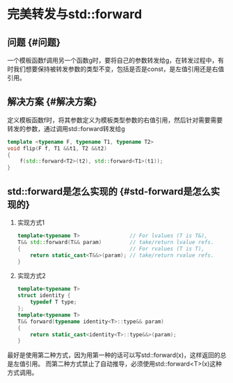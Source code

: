 # 完美转发与std::forward


## 问题 {#问题}

一个模板函数f调用另一个函数g时，要将自己的参数转发给g，在转发过程中，有时我们想要保持被转发参数的类型不变，包括是否是const，是左值引用还是右值引用。


## 解决方案 {#解决方案}

定义模板函数f时，将其参数定义为模板类型参数的右值引用，然后针对需要需要转发的参数，通过调用std::forward转发给g

```c++
template <typename F, typename T1, typename T2>
void flip(F f, T1 &&t1, T2 &&t2)
{
    f(std::forward<T2>(t2), std::forward<T1>(t1));
}
```


## std::forward是怎么实现的 {#std-forward是怎么实现的}

1.  实现方式1

    ```c++
    template<typename T>                // For lvalues (T is T&),
    T&& std::forward(T&& param)         // take/return lvalue refs.
    {                                   // For rvalues (T is T),
        return static_cast<T&&>(param); // take/return rvalue refs.
    }
    ```
2.  实现方式2

    ```c++
    template<typename T>
    struct identity {
        typedef T type;
    };
    template<typename T>
    T&& forward(typename identity<T>::type&& param)
    {
        return static_cast<identity<T>::type&&>(param);
    }
    ```

最好是使用第二种方式，因为用第一种的话可以写std::forward(x)，这样返回的总是左值引用。
而第二种方式禁止了自动推导，必须使用std::forward&lt;T&gt;(x)这种方式调用。

